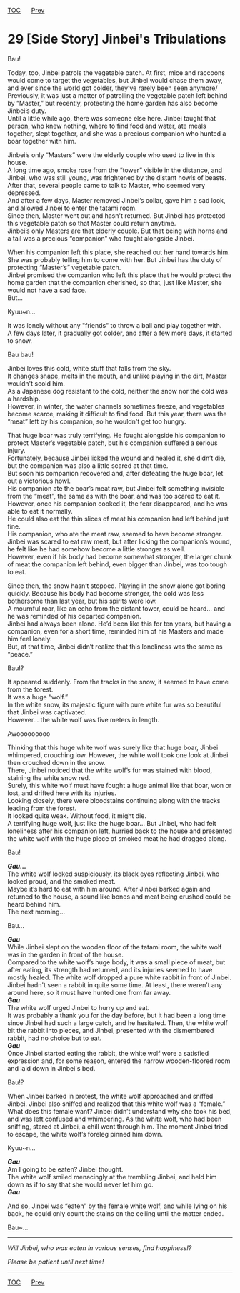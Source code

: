 [TOC](../readme.md)&nbsp;&nbsp;&nbsp;&nbsp;&nbsp;&nbsp;[Prev](section_0028.md)&nbsp;&nbsp;&nbsp;&nbsp;&nbsp;&nbsp;



# 29 \[Side Story\] Jinbei's Tribulations

Bau!  
  
Today, too, Jinbei patrols the vegetable patch. At first, mice and
raccoons would come to target the vegetables, but Jinbei would chase
them away, and ever since the world got colder, they’ve rarely been seen
anymore/  
Previously, it was just a matter of patrolling the vegetable patch left
behind by “Master,” but recently, protecting the home garden has also
become Jinbei’s duty.  
Until a little while ago, there was someone else here. Jinbei taught
that person, who knew nothing, where to find food and water, ate meals
together, slept together, and she was a precious companion who hunted a
boar together with him.  
  
Jinbei’s only “Masters” were the elderly couple who used to live in this
house.  
A long time ago, smoke rose from the “tower” visible in the distance,
and Jinbei, who was still young, was frightened by the distant howls of
beasts. After that, several people came to talk to Master, who seemed
very depressed.  
And after a few days, Master removed Jinbei’s collar, gave him a sad
look, and allowed Jinbei to enter the tatami room.  
Since then, Master went out and hasn't returned. But Jinbei has
protected this vegetable patch so that Master could return anytime.  
Jinbei’s only Masters are that elderly couple. But that being with horns
and a tail was a precious “companion” who fought alongside Jinbei.  
  
When his companion left this place, she reached out her hand towards
him. She was probably telling him to come with her. But Jinbei has the
duty of protecting “Master’s” vegetable patch.  
Jinbei promised the companion who left this place that he would protect
the home garden that the companion cherished, so that, just like Master,
she would not have a sad face.  
But…  
  
Kyuu~n…  
  
It was lonely without any "friends" to throw a ball and play together
with.  
A few days later, it gradually got colder, and after a few more days, it
started to snow.  
  
Bau bau!  
  
Jinbei loves this cold, white stuff that falls from the sky.  
It changes shape, melts in the mouth, and unlike playing in the dirt,
Master wouldn't scold him.  
As a Japanese dog resistant to the cold, neither the snow nor the cold
was a hardship.  
However, in winter, the water channels sometimes freeze, and vegetables
become scarce, making it difficult to find food. But this year, there
was the “meat” left by his companion, so he wouldn't get too hungry.  
  
That huge boar was truly terrifying. He fought alongside his companion
to protect Master’s vegetable patch, but his companion suffered a
serious injury.  
Fortunately, because Jinbei licked the wound and healed it, she didn’t
die, but the companion was also a little scared at that time.  
But soon his companion recovered and, after defeating the huge boar, let
out a victorious howl.  
His companion ate the boar’s meat raw, but Jinbei felt something
invisible from the “meat”, the same as with the boar, and was too scared
to eat it.  
However, once his companion cooked it, the fear disappeared, and he was
able to eat it normally.  
He could also eat the thin slices of meat his companion had left behind
just fine.  
His companion, who ate the meat raw, seemed to have become stronger.
Jinbei was scared to eat raw meat, but after licking the companion’s
wound, he felt like he had somehow become a little stronger as well.  
However, even if his body had become somewhat stronger, the larger chunk
of meat the companion left behind, even bigger than Jinbei, was too
tough to eat.  
  
Since then, the snow hasn’t stopped. Playing in the snow alone got
boring quickly. Because his body had become stronger, the cold was less
bothersome than last year, but his spirits were low.  
A mournful roar, like an echo from the distant tower, could be heard…
and he was reminded of his departed companion.  
Jinbei had always been alone. He’d been like this for ten years, but
having a companion, even for a short time, reminded him of his Masters
and made him feel lonely.  
But, at that time, Jinbei didn’t realize that this loneliness was the
same as “peace.”  
  
Bau!?  
  
It appeared suddenly. From the tracks in the snow, it seemed to have
come from the forest.  
It was a huge “wolf.”  
In the white snow, its majestic figure with pure white fur was so
beautiful that Jinbei was captivated.  
However… the white wolf was five meters in length.  
  
Awooooooooo  
  
Thinking that this huge white wolf was surely like that huge boar,
Jinbei whimpered, crouching low. However, the white wolf took one look
at Jinbei then crouched down in the snow.  
There, Jinbei noticed that the white wolf’s fur was stained with blood,
staining the white snow red.  
Surely, this white wolf must have fought a huge animal like that boar,
won or lost, and drifted here with its injuries.  
Looking closely, there were bloodstains continuing along with the tracks
leading from the forest.  
It looked quite weak. Without food, it might die.  
A terrifying huge wolf, just like the huge boar… But Jinbei, who had
felt loneliness after his companion left, hurried back to the house and
presented the white wolf with the huge piece of smoked meat he had
dragged along.  
  
Bau!  
  
***Gau…***  
The white wolf looked suspiciously, its black eyes reflecting Jinbei,
who looked proud, and the smoked meat.  
Maybe it’s hard to eat with him around. After Jinbei barked again and
returned to the house, a sound like bones and meat being crushed could
be heard behind him.  
The next morning…  
  
Bau…  
  
***Gau***  
While Jinbei slept on the wooden floor of the tatami room, the white
wolf was in the garden in front of the house.  
Compared to the white wolf’s huge body, it was a small piece of meat,
but after eating, its strength had returned, and its injuries seemed to
have mostly healed. The white wolf dropped a pure white rabbit in front
of Jinbei.  
Jinbei hadn't seen a rabbit in quite some time. At least, there weren’t
any around here, so it must have hunted one from far away.  
***Gau***  
The white wolf urged Jinbei to hurry up and eat.  
It was probably a thank you for the day before, but it had been a long
time since Jinbei had such a large catch, and he hesitated. Then, the
white wolf bit the rabbit into pieces, and Jinbei, presented with the
dismembered rabbit, had no choice but to eat.  
***Gau***  
Once Jinbei started eating the rabbit, the white wolf wore a satisfied
expression and, for some reason, entered the narrow wooden-floored room
and laid down in Jinbei's bed.  
  
Bau!?  
  
When Jinbei barked in protest, the white wolf approached and sniffed
Jinbei. Jinbei also sniffed and realized that this white wolf was a
“female.”  
What does this female want? Jinbei didn’t understand why she took his
bed, and was left confused and whimpering. As the white wolf, who had
been sniffing, stared at Jinbei, a chill went through him. The moment
Jinbei tried to escape, the white wolf’s foreleg pinned him down.  
  
Kyuu~n…  
  
***Gau***  
Am I going to be eaten? Jinbei thought.  
The white wolf smiled menacingly at the trembling Jinbei, and held him
down as if to say that she would never let him go.  
***Gau***  
  
And so, Jinbei was “eaten” by the female white wolf, and while lying on
his back, he could only count the stains on the ceiling until the matter
ended.  
  
Bau~…  
  

------------------------------------------------------------------------

  
*Will Jinbei, who was eaten in various senses, find happiness!?*  
  
*Please be patient until next time!*  
  


---
[TOC](../readme.md)&nbsp;&nbsp;&nbsp;&nbsp;&nbsp;&nbsp;[Prev](section_0028.md)&nbsp;&nbsp;&nbsp;&nbsp;&nbsp;&nbsp;

